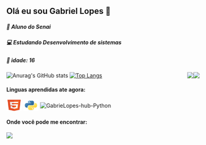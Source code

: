 ## Olá eu sou Gabriel Lopes 👋

##### 🌱 Aluno do Senai
##### 💻 Estudando Desenvolvimento de sistemas
##### 🎈 idade: 16

![Anurag's GitHub stats](https://github-readme-stats.vercel.app/api?username=gabrielopes-hub&show_icons=true&theme=algolia)
[![Top Langs](https://github-readme-stats.vercel.app/api/top-langs/?username=gabrielopes-hub&layout=compact&theme=algolia)](https://github.com/gabrielopes-hub/github-readme-stats)
<img align="right" height="200" src="https://i.gifer.com/3F3F.gif" />
<img align="right" height="150" src="https://i.gifer.com/14Vq.gif" />
#### Linguas aprendidas ate agora:
<div>
  <img align="center" alt="GabrieLopes-hub-HTML" height="30" width="40" src="https://raw.githubusercontent.com/devicons/devicon/master/icons/html5/html5-original.svg">
  <img align="center" alt="GabrieLopes-hub-Python" height="30" width="40" src="https://raw.githubusercontent.com/devicons/devicon/master/icons/python/python-original.svg">
  <img align="center" alt="GabrieLopes-hub-Python" height="30" width="40" src="https://cdn.jsdelivr.net/gh/devicons/devicon@latest/icons/arduino/arduino-plain-wordmark.svg" />
</div>

#### Onde você pode me encontrar:
<div>
  <a href = "mailto:gabrielopes.20195@gmail.com"><img src="https://img.shields.io/badge/-Gmail-%23333?style=for-the-badge&logo=gmail&logoColor=white" target="_blank"></a>
</div> 

